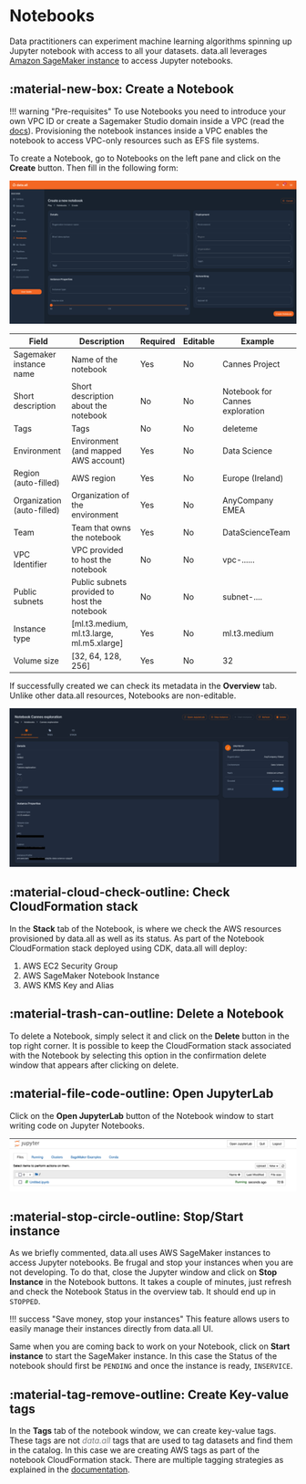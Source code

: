 # **Notebooks**

Data practitioners can experiment machine learning algorithms
spinning up Jupyter notebook with access to all your datasets. data.all leverages
<a href="https://docs.aws.amazon.com/sagemaker/latest/dg/nbi.html" target="_blank">
Amazon SageMaker instance</a> to access Jupyter notebooks.


## :material-new-box: **Create a Notebook**
!!! warning "Pre-requisites"
    To use Notebooks you need to introduce your own VPC ID or create a Sagemaker Studio domain inside a VPC
    (read the <a href="https://docs.aws.amazon.com/sagemaker/latest/dg/onboard-vpc.html" target="_blank">docs</a>).
    Provisioning the notebook instances inside a VPC enables the notebook to access VPC-only
    resources such as EFS file systems.


To create a Notebook, go to Notebooks on the left pane and click on the **Create** button. Then fill in the following form:

![notebooks](pictures/notebooks/nb_form.png#zoom#shadow)

| Field                      | Description                                    | Required | Editable |Example
|----------------------------|------------------------------------------------|----------|----------|-------------
| Sagemaker instance name    | Name of the notebook                           | Yes      | No       |Cannes Project
| Short description          | Short description about the notebook           | No       | No       |Notebook for Cannes exploration
| Tags                       | Tags                                           | No       | No       |deleteme
| Environment                | Environment (and mapped AWS account)           | Yes      | No       |Data Science
| Region (auto-filled)       | AWS region                                     | Yes      | No       |Europe (Ireland)
| Organization (auto-filled) | Organization of the environment                | Yes      | No       | AnyCompany EMEA
| Team                       | Team that owns the notebook                    | Yes      | No       |DataScienceTeam
| VPC Identifier    | VPC provided to host the notebook              | No       | No       | vpc-......
| Public subnets    | Public subnets provided to host the notebook   | No       | No       | subnet-....
| Instance type              | [ml.t3.medium,  ml.t3.large,     ml.m5.xlarge] | Yes      | No       |ml.t3.medium
| Volume size                | [32, 64, 128, 256]                             | Yes      | No       |32


If successfully created we can check its metadata in the **Overview** tab. Unlike other data.all resources, Notebooks
are non-editable.

![notebooks](pictures/notebooks/nb_overview.png#zoom#shadow)

## :material-cloud-check-outline: **Check CloudFormation stack**
In the **Stack** tab of the Notebook, is where we check the AWS resources provisioned by data.all as well as its status.
As part of the Notebook CloudFormation stack deployed using CDK, data.all will deploy:

1. AWS EC2 Security Group
2. AWS SageMaker Notebook Instance
3. AWS KMS Key and Alias


## :material-trash-can-outline: **Delete a Notebook**

To delete a Notebook, simply select it and click on the **Delete** button in the top right corner. It is possible to
keep the CloudFormation stack associated with the Notebook by selecting this option in the confirmation
delete window that appears after clicking on delete.


## :material-file-code-outline: **Open JupyterLab**
Click on the **Open JupyterLab** button of the Notebook window to start writing code on Jupyter Notebooks.

![buttons](pictures/notebooks/nb_jupyter.png#zoom#shadow)

## :material-stop-circle-outline: **Stop/Start instance**
As we briefly commented, data.all uses AWS SageMaker instances to access Jupyter notebooks. Be frugal and stop your
instances when you are not developing. To do that, close the Jupyter window and click on
**Stop Instance** in the Notebook buttons. It takes a couple of minutes, just refresh and check the Notebook Status
in the overview tab. It should end up in `STOPPED`.

!!! success "Save money, stop your instances"
    This feature allows users to easily manage their instances directly from data.all UI.

Same when you are coming back to work on your Notebook, click on **Start instance** to start the SageMaker instance.
In this case the Status of the notebook should first be `PENDING` and once the instance is ready, `INSERVICE`.

## :material-tag-remove-outline: **Create Key-value tags**

In the **Tags** tab of the notebook window, we can create key-value tags. These tags are not <span style="color:grey">*data.all*</span> tags
that are used to tag datasets and find them in the catalog. In this case we are creating AWS tags as part of the
notebook CloudFormation stack. There are multiple tagging strategies as explained in the
<a href="https://docs.aws.amazon.com/general/latest/gr/aws_tagging.html">documentation</a>.
